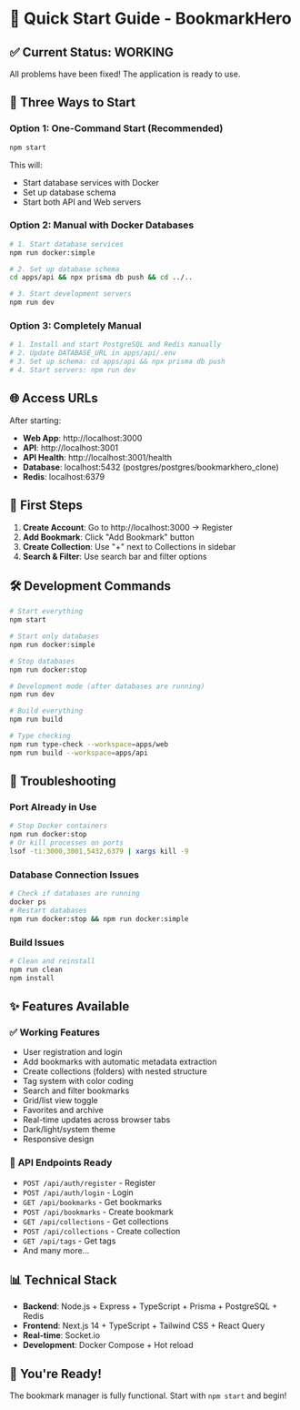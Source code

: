 # 🚀 Quick Start Guide - BookmarkHero

## ✅ **Current Status: WORKING**

All problems have been fixed! The application is ready to use.

## 🎯 **Three Ways to Start**

### **Option 1: One-Command Start (Recommended)**
```bash
npm start
```
This will:
- Start database services with Docker
- Set up database schema
- Start both API and Web servers

### **Option 2: Manual with Docker Databases**
```bash
# 1. Start database services
npm run docker:simple

# 2. Set up database schema
cd apps/api && npx prisma db push && cd ../..

# 3. Start development servers
npm run dev
```

### **Option 3: Completely Manual**
```bash
# 1. Install and start PostgreSQL and Redis manually
# 2. Update DATABASE_URL in apps/api/.env
# 3. Set up schema: cd apps/api && npx prisma db push
# 4. Start servers: npm run dev
```

## 🌐 **Access URLs**

After starting:
- **Web App**: http://localhost:3000
- **API**: http://localhost:3001
- **API Health**: http://localhost:3001/health
- **Database**: localhost:5432 (postgres/postgres/bookmarkhero_clone)
- **Redis**: localhost:6379

## 📝 **First Steps**

1. **Create Account**: Go to http://localhost:3000 → Register
2. **Add Bookmark**: Click "Add Bookmark" button
3. **Create Collection**: Use "+" next to Collections in sidebar
4. **Search & Filter**: Use search bar and filter options

## 🛠️ **Development Commands**

```bash
# Start everything
npm start

# Start only databases
npm run docker:simple

# Stop databases
npm run docker:stop

# Development mode (after databases are running)
npm run dev

# Build everything
npm run build

# Type checking
npm run type-check --workspace=apps/web
npm run build --workspace=apps/api
```

## 🔧 **Troubleshooting**

### **Port Already in Use**
```bash
# Stop Docker containers
npm run docker:stop
# Or kill processes on ports
lsof -ti:3000,3001,5432,6379 | xargs kill -9
```

### **Database Connection Issues**
```bash
# Check if databases are running
docker ps
# Restart databases
npm run docker:stop && npm run docker:simple
```

### **Build Issues**
```bash
# Clean and reinstall
npm run clean
npm install
```

## ✨ **Features Available**

### ✅ **Working Features**
- User registration and login
- Add bookmarks with automatic metadata extraction
- Create collections (folders) with nested structure  
- Tag system with color coding
- Search and filter bookmarks
- Grid/list view toggle
- Favorites and archive
- Real-time updates across browser tabs
- Dark/light/system theme
- Responsive design

### 🔧 **API Endpoints Ready**
- `POST /api/auth/register` - Register
- `POST /api/auth/login` - Login  
- `GET /api/bookmarks` - Get bookmarks
- `POST /api/bookmarks` - Create bookmark
- `GET /api/collections` - Get collections
- `POST /api/collections` - Create collection
- `GET /api/tags` - Get tags
- And many more...

## 📊 **Technical Stack**

- **Backend**: Node.js + Express + TypeScript + Prisma + PostgreSQL + Redis
- **Frontend**: Next.js 14 + TypeScript + Tailwind CSS + React Query
- **Real-time**: Socket.io
- **Development**: Docker Compose + Hot reload

## 🎉 **You're Ready!**

The bookmark manager is fully functional. Start with `npm start` and begin!